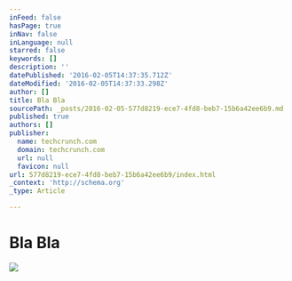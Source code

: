 ```yaml
---
inFeed: false
hasPage: true
inNav: false
inLanguage: null
starred: false
keywords: []
description: ''
datePublished: '2016-02-05T14:37:35.712Z'
dateModified: '2016-02-05T14:37:33.298Z'
author: []
title: Bla Bla
sourcePath: _posts/2016-02-05-577d8219-ece7-4fd8-beb7-15b6a42ee6b9.md
published: true
authors: []
publisher:
  name: techcrunch.com
  domain: techcrunch.com
  url: null
  favicon: null
url: 577d8219-ece7-4fd8-beb7-15b6a42ee6b9/index.html
_context: 'http://schema.org'
_type: Article

---
```

# Bla Bla
![](https://tctechcrunch2011.files.wordpress.com/2015/06/amazon-echo2.jpg?w=738)